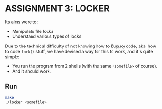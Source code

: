 # ASSIGNMENT 3: LOCKER

Its aims were to:

- Manipulate file locks
- Understand various types of locks

Due to the technical difficulty of not knowing how to ƃuᴉʞɹoɟ code, aka. how to code `fork()` stuff, we have devised a way for this to work, and it's quite simple:

- You run the program from 2 shells (with the same `<somefile>` of course).
- And it should work.

## Run

```bash
make
./locker <somefile>
```
